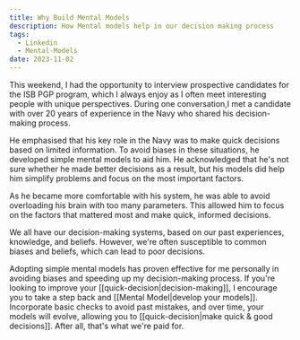 ```yaml
---
title: Why Build Mental Models
description: How Mental models help in our decision making process
tags:
  - Linkedin
  - Mental-Models
date: 2023-11-02
---
```

This weekend, I had the opportunity to interview prospective candidates for the ISB PGP program, which I always enjoy as I often meet interesting people with unique perspectives. During one conversation,I met a candidate with over 20 years of experience in the Navy who shared his decision-making process.

He emphasised that his key role in the Navy was to make quick decisions based on limited information. To avoid biases in these situations, he developed simple mental models to aid him. He acknowledged that he's not sure whether he made better decisions as a result, but his models did help him simplify problems and focus on the most important factors.

As he became more comfortable with his system, he was able to avoid overloading his brain with too many parameters. This allowed him to focus on the factors that mattered most and make quick, informed decisions.

We all have our decision-making systems, based on our past experiences, knowledge, and beliefs. However, we're often susceptible to common biases and beliefs, which can lead to poor decisions.

Adopting simple mental models has proven effective for me personally in avoiding biases and speeding up my decision-making process. If you're looking to improve your [[quick-decision|decision-making]], I encourage you to take a step back and [[Mental Model|develop your models]]. Incorporate basic checks to avoid past mistakes, and over time, your models will evolve, allowing you to [[quick-decision|make quick & good decisions]]. After all, that's what we're paid for.